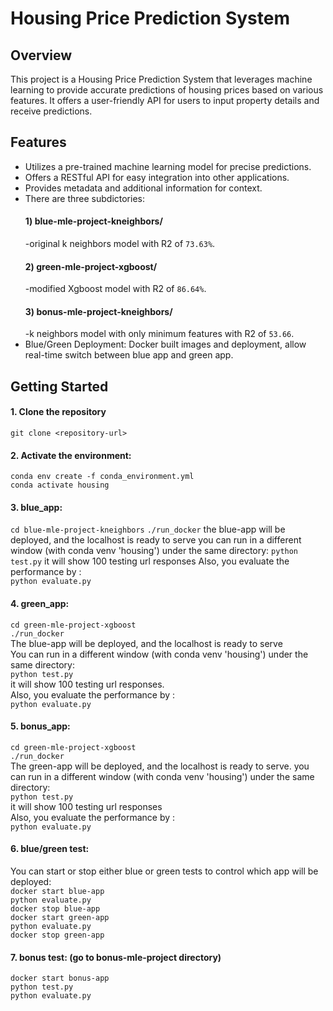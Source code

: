 # Housing Price Prediction System

## Overview
This project is a Housing Price Prediction System that leverages machine learning to provide accurate predictions of housing prices based on various features. It offers a user-friendly API for users to input property details and receive predictions.

## Features
- Utilizes a pre-trained machine learning model for precise predictions.
- Offers a RESTful API for easy integration into other applications.
- Provides metadata and additional information for context.
- There are three subdictories: 
     #### 1) blue-mle-project-kneighbors/ <br>
     -original k neighbors model with R2 of `73.63%`.
     #### 2) green-mle-project-xgboost/ <br>
     -modified Xgboost model with R2 of `86.64%`.
     #### 3) bonus-mle-project-kneighbors/ <br>
     -k neighbors model with only minimum features with R2 of `53.66`. <br>
- Blue/Green Deployment: Docker built images and deployment, allow real-time switch between blue app and green app.

## Getting Started
#### 1. Clone the repository
   `git clone <repository-url>`
#### 2. Activate the environment:
`conda env create -f conda_environment.yml` <br>
`conda activate housing`<br>

#### 3. blue_app: 
`cd blue-mle-project-kneighbors`
`./run_docker`
the blue-app will be deployed, and the localhost is ready to serve
you can run in a different window (with conda venv 'housing') under the same directory:
`python test.py`
it will show 100 testing url responses
Also, you evaluate the performance by :<br>
`python evaluate.py` 

#### 4. green_app: 
`cd green-mle-project-xgboost` <br>
`./run_docker` <br>
The blue-app will be deployed, and the localhost is ready to serve <br>
You can run in a different window (with conda venv 'housing') under the same directory: <br>
`python test.py` <br>
it will show 100 testing url responses. <br>
Also, you evaluate the performance by : <br>
`python evaluate.py` <br>
#### 5. bonus_app: 
`cd green-mle-project-xgboost` <br>
`./run_docker` <br>
The green-app will be deployed, and the localhost is ready to serve.
you can run in a different window (with conda venv 'housing') under the same directory: <br>
`python test.py` <br>
it will show 100 testing url responses <br>
Also, you evaluate the performance by :<br>
`python evaluate.py` 

#### 6. blue/green test:
You can start or stop either blue or green tests to control which app will be deployed: <br>
`docker start blue-app` <br>
`python evaluate.py` <br>
`docker stop blue-app` <br>
`docker start green-app` <br>
`python evaluate.py` <br>
`docker stop green-app` <br>

#### 7. bonus test: (go to bonus-mle-project directory)
`docker start bonus-app` <br>
`python test.py` <br>
`python evaluate.py` <br>



